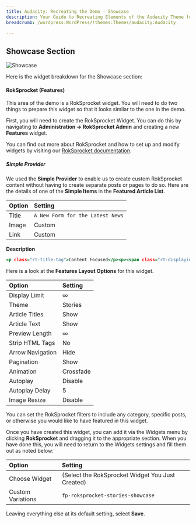 ```yaml
---
title: Audacity: Recreating the Demo - Showcase
description: Your Guide to Recreating Elements of the Audacity Theme for WordPress
breadcrumb: /wordpress:WordPress/!themes:Themes/audacity:Audacity

---
```


Showcase Section
-----

![Showcase](assets/demo_2.jpeg)

Here is the widget breakdown for the Showcase section:

#### RokSprocket (Features)

This area of the demo is a RokSprocket widget. You will need to do two things to prepare this widget so that it looks similar to the one in the demo.

First, you will need to create the RokSprocket Widget. You can do this by navigating to **Administration -> RokSprocket Admin** and creating a new **Features** widget.

You can find out more about RokSprocket and how to set up and modify widgets by visiting our [RokSprocket documentation](../../plugins/roksprocket).

##### Simple Provider

We used the **Simple Provider** to enable us to create custom RokSprocket content without having to create separate posts or pages to do so. Here are the details of one of the **Simple Items** in the **Featured Article List**.

| Option | Setting                                                      |
| :----- | :-----                                                       |
| Title  | `A New Form for the Latest News` |
| Image  | Custom                                                       |
| Link   | Custom                                                       |

**Description**

~~~ .html
<p class="rt-title-tag">Content Focused</p><p><span class="rt-displayinline">Audacity is perfect for any news or magazine site<span class="visible-desktop">, that display vast amounts of content, in an elegant manner</span>.</span></p>
~~~

Here is a look at the **Features Layout Options** for this widget.

| Option           | Setting   |
| :--------------- | :-------- |
| Display Limit    | ∞         |
| Theme            | Stories   |
| Article Titles   | Show      |
| Article Text     | Show      |
| Preview Length   | ∞         |
| Strip HTML Tags  | No        |
| Arrow Navigation | Hide      |
| Pagination       | Show      |
| Animation        | Crossfade |
| Autoplay         | Disable   |
| Autoplay Delay   | 5         |
| Image Resize     | Disable   |

You can set the RokSprocket filters to include any category, specific posts, or otherwise you would like to have featured in this widget.

Once you have created this widget, you can add it via the Widgets menu by clicking **RokSprocket** and dragging it to the appropriate section. When you have done this, you will need to return to the Widgets settings and fill them out as noted below:

| Option            | Setting                                          |
| :---------------- | :----------------------------------------------- |
| Choose Widget     | (Select the RokSprocket Widget You Just Created) |
| Custom Variations | `fp-roksprocket-stories-showcase`                |

Leaving everything else at its default setting, select **Save**.
